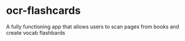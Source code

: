# ocr-flashcards
A fully functioning app that allows users to scan pages from books and create vocab flashbards
